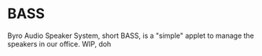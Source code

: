 # BASS
Byro Audio Speaker System, short BASS, is a "simple" applet to manage the speakers in our office.
WIP, doh
